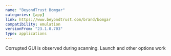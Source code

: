 ```yaml
---
name: "BeyondTrust Bomgar"
categories: [app]
link: https://www.beyondtrust.com/brand/bomgar
compatibility: emulation
versionFrom: "23.1.0.703"
type: applications
---
```


Corrupted GUI is observed during scanning. Launch and other options work